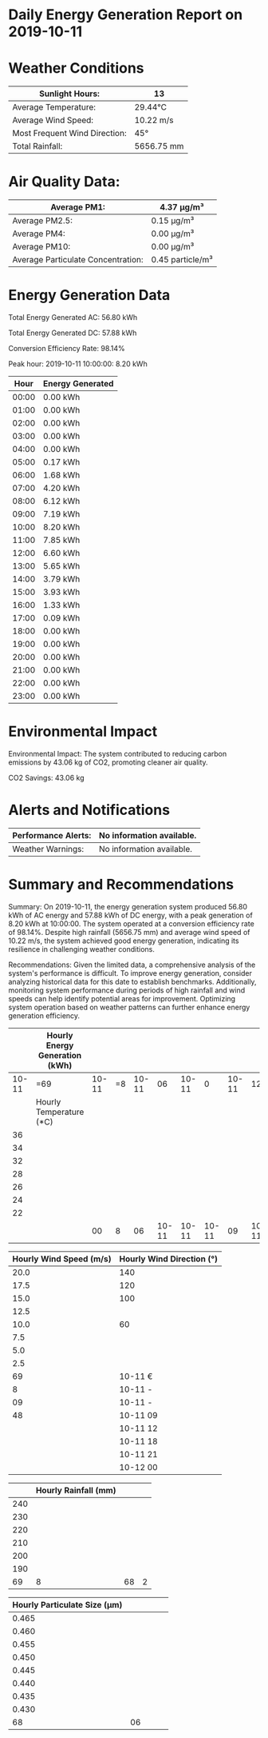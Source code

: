 # Daily Energy Generation Report on 2019-10-11

# Weather Conditions

|Sunlight Hours:|13|
|---|---|
|Average Temperature:|29.44°C|
|Average Wind Speed:|10.22 m/s|
|Most Frequent Wind Direction:|45°|
|Total Rainfall:|5656.75 mm|

# Air Quality Data:

|Average PM1:|4.37 μg/m³|
|---|---|
|Average PM2.5:|0.15 μg/m³|
|Average PM4:|0.00 μg/m³|
|Average PM10:|0.00 μg/m³|
|Average Particulate Concentration:|0.45 particle/m³|

# Energy Generation Data

Total Energy Generated AC: 56.80 kWh

Total Energy Generated DC: 57.88 kWh

Conversion Efficiency Rate: 98.14%

Peak hour: 2019-10-11 10:00:00: 8.20 kWh

|Hour|Energy Generated|
|---|---|
|00:00|0.00 kWh|
|01:00|0.00 kWh|
|02:00|0.00 kWh|
|03:00|0.00 kWh|
|04:00|0.00 kWh|
|05:00|0.17 kWh|
|06:00|1.68 kWh|
|07:00|4.20 kWh|
|08:00|6.12 kWh|
|09:00|7.19 kWh|
|10:00|8.20 kWh|
|11:00|7.85 kWh|
|12:00|6.60 kWh|
|13:00|5.65 kWh|
|14:00|3.79 kWh|
|15:00|3.93 kWh|
|16:00|1.33 kWh|
|17:00|0.09 kWh|
|18:00|0.00 kWh|
|19:00|0.00 kWh|
|20:00|0.00 kWh|
|21:00|0.00 kWh|
|22:00|0.00 kWh|
|23:00|0.00 kWh|

# Environmental Impact

Environmental Impact: The system contributed to reducing carbon emissions by 43.06 kg of CO2, promoting cleaner air quality.

CO2 Savings: 43.06 kg

# Alerts and Notifications

|Performance Alerts:|No information available.|
|---|---|
|Weather Warnings:|No information available.|

# Summary and Recommendations

Summary: On 2019-10-11, the energy generation system produced 56.80 kWh of AC energy and 57.88 kWh of DC energy, with a peak generation of 8.20 kWh at 10:00:00. The system operated at a conversion efficiency rate of 98.14%. Despite high rainfall (5656.75 mm) and average wind speed of 10.22 m/s, the system achieved good energy generation, indicating its resilience in challenging weather conditions.

Recommendations: Given the limited data, a comprehensive analysis of the system's performance is difficult. To improve energy generation, consider analyzing historical data for this date to establish benchmarks. Additionally, monitoring system performance during periods of high rainfall and wind speeds can help identify potential areas for improvement. Optimizing system operation based on weather patterns can further enhance energy generation efficiency.

| |Hourly Energy Generation (kWh)| | | | | | | | | | | | | | | |
|---|---|---|---|---|---|---|---|---|---|---|---|---|---|---|---|---|
|10-11|=69|10-11|=8|10-11|06|10-11|0|10-11|12|10-11|18|10-11|21|10-12|00| |
| |Hourly Temperature (*C)| | | | | | | | | | | | | | | |
|36| | | | | | | | | | | | | | | | |
|34| | | | | | | | | | | | | | | | |
|32| | | | | | | | | | | | | | | | |
|28| | | | | | | | | | | | | | | | |
|26| | | | | | | | | | | | | | | | |
|24| | | | | | | | | | | | | | | | |
|22| | | | | | | | | | | | | | | | |
| | |00|8|06|10-11|10-11|10-11|09|10-11|12|10-11|18|10-11|21|10-12|00|

|Hourly Wind Speed (m/s)|Hourly Wind Direction (°)|
|---|---|
|20.0|140|
|17.5|120|
|15.0|100|
|12.5| |
|10.0|60|
|7.5| |
|5.0| |
|2.5| |
|69|10-11 €|
|8|10-11 -|
|09|10-11 -|
|48|10-11 09|
| |10-11 12|
| |10-11 18|
| |10-11 21|
| |10-12 00|

| |Hourly Rainfall (mm)| | |
|---|---|---|---|
|240| | | |
|230| | | |
|220| | | |
|210| | | |
|200| | | |
|190| | | |
|69|8|68|2|

|Hourly Particulate Size (µm)| | | | |
|---|---|---|---|---|
|0.465| | | | |
|0.460| | | | |
|0.455| | | | |
|0.450| | | | |
|0.445| | | | |
|0.440| | | | |
|0.435| | | | |
|0.430| | | | |
|68|06| | | |